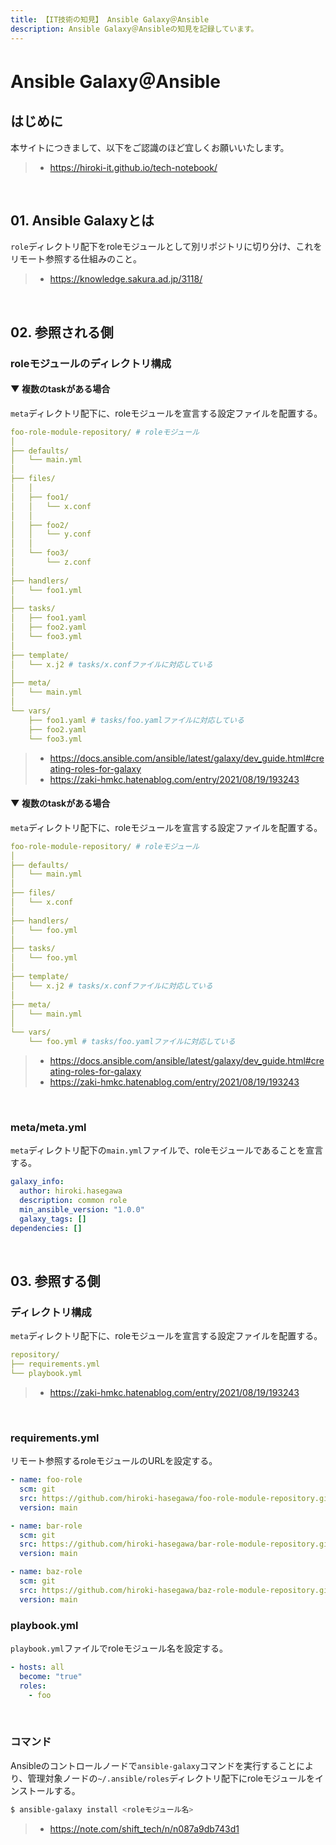 ```yaml
---
title: 【IT技術の知見】 Ansible Galaxy＠Ansible
description: Ansible Galaxy＠Ansibleの知見を記録しています。
---
```


# Ansible Galaxy＠Ansible

## はじめに

本サイトにつきまして、以下をご認識のほど宜しくお願いいたします。

> - https://hiroki-it.github.io/tech-notebook/

<br>

## 01. Ansible Galaxyとは

`role`ディレクトリ配下をroleモジュールとして別リポジトリに切り分け、これをリモート参照する仕組みのこと。

> - https://knowledge.sakura.ad.jp/3118/

<br>

## 02. 参照される側

### roleモジュールのディレクトリ構成

#### ▼ 複数のtaskがある場合

`meta`ディレクトリ配下に、roleモジュールを宣言する設定ファイルを配置する。

```yaml
foo-role-module-repository/ # roleモジュール
│
├── defaults/
│   └── main.yml
│
├── files/
│   │
│   ├── foo1/
│   │   └── x.conf
│   │
│   ├── foo2/
│   │   └── y.conf
│   │
│   └── foo3/
│       └── z.conf
│
├── handlers/
│   └── foo1.yml
│
├── tasks/
│   ├── foo1.yaml
│   ├── foo2.yaml
│   └── foo3.yml
│
├── template/
│   └── x.j2 # tasks/x.confファイルに対応している
│
├── meta/
│   └── main.yml
│
└── vars/
    ├── foo1.yaml # tasks/foo.yamlファイルに対応している
    ├── foo2.yaml
    └── foo3.yml
```

> - https://docs.ansible.com/ansible/latest/galaxy/dev_guide.html#creating-roles-for-galaxy
> - https://zaki-hmkc.hatenablog.com/entry/2021/08/19/193243

#### ▼ 複数のtaskがある場合

`meta`ディレクトリ配下に、roleモジュールを宣言する設定ファイルを配置する。

```yaml
foo-role-module-repository/ # roleモジュール
│
├── defaults/
│   └── main.yml
│
├── files/
│   └── x.conf
│
├── handlers/
│   └── foo.yml
│
├── tasks/
│   └── foo.yml
│
├── template/
│   └── x.j2 # tasks/x.confファイルに対応している
│
├── meta/
│   └── main.yml
│
└── vars/
    └── foo.yml # tasks/foo.yamlファイルに対応している
```

> - https://docs.ansible.com/ansible/latest/galaxy/dev_guide.html#creating-roles-for-galaxy
> - https://zaki-hmkc.hatenablog.com/entry/2021/08/19/193243

<br>

### meta/meta.yml

`meta`ディレクトリ配下の`main.yml`ファイルで、roleモジュールであることを宣言する。

```yaml
galaxy_info:
  author: hiroki.hasegawa
  description: common role
  min_ansible_version: "1.0.0"
  galaxy_tags: []
dependencies: []
```

<br>

## 03. 参照する側

### ディレクトリ構成

`meta`ディレクトリ配下に、roleモジュールを宣言する設定ファイルを配置する。

```yaml
repository/
├── requirements.yml
└── playbook.yml
```

> - https://zaki-hmkc.hatenablog.com/entry/2021/08/19/193243

<br>

### requirements.yml

リモート参照するroleモジュールのURLを設定する。

```yaml
- name: foo-role
  scm: git
  src: https://github.com/hiroki-hasegawa/foo-role-module-repository.git
  version: main

- name: bar-role
  scm: git
  src: https://github.com/hiroki-hasegawa/bar-role-module-repository.git
  version: main

- name: baz-role
  scm: git
  src: https://github.com/hiroki-hasegawa/baz-role-module-repository.git
  version: main
```

### playbook.yml

`playbook.yml`ファイルでroleモジュール名を設定する。

```yaml
- hosts: all
  become: "true"
  roles:
    - foo
```

<br>

### コマンド

Ansibleのコントロールノードで`ansible-galaxy`コマンドを実行することにより、管理対象ノードの`~/.ansible/roles`ディレクトリ配下にroleモジュールをインストールする。

```bash
$ ansible-galaxy install <roleモジュール名>
```

> - https://note.com/shift_tech/n/n087a9db743d1

<br>
